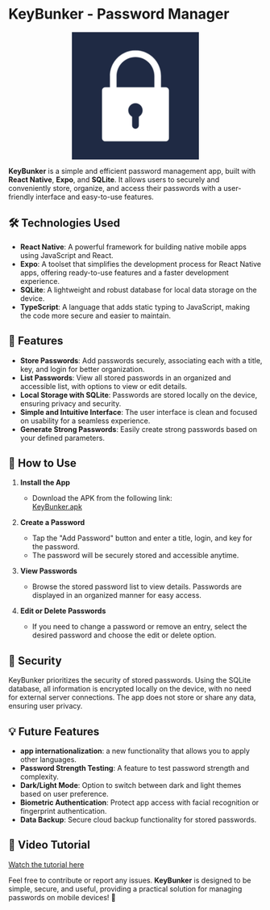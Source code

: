 # KeyBunker - Password Manager

<div style="display: flex; justify-content: center; align-items: center;">
  <img src="assets/images/icon.png" alt="Icon" style="width: 50%; height: 50%;">
</div>

**KeyBunker** is a simple and efficient password management app, built with **React Native**, **Expo**, and **SQLite**. It allows users to securely and conveniently store, organize, and access their passwords with a user-friendly interface and easy-to-use features.

## 🛠 Technologies Used

- **React Native**: A powerful framework for building native mobile apps using JavaScript and React.
- **Expo**: A toolset that simplifies the development process for React Native apps, offering ready-to-use features and a faster development experience.
- **SQLite**: A lightweight and robust database for local data storage on the device.
- **TypeScript**: A language that adds static typing to JavaScript, making the code more secure and easier to maintain.

## 🚀 Features

- **Store Passwords**: Add passwords securely, associating each with a title, key, and login for better organization.
- **List Passwords**: View all stored passwords in an organized and accessible list, with options to view or edit details.
- **Local Storage with SQLite**: Passwords are stored locally on the device, ensuring privacy and security.
- **Simple and Intuitive Interface**: The user interface is clean and focused on usability for a seamless experience.
- **Generate Strong Passwords**: Easily create strong passwords based on your defined parameters.

## 📱 How to Use

1. **Install the App**  
   - Download the APK from the following link:  
     [KeyBunker.apk](https://github.com/kenzoliver/KeyBunker/blob/main/APK/KeyBunker.apk)

2. **Create a Password**  
   - Tap the "Add Password" button and enter a title, login, and key for the password.  
   - The password will be securely stored and accessible anytime.

3. **View Passwords**  
   - Browse the stored password list to view details. Passwords are displayed in an organized manner for easy access.

4. **Edit or Delete Passwords**  
   - If you need to change a password or remove an entry, select the desired password and choose the edit or delete option.

## 🔐 Security

KeyBunker prioritizes the security of stored passwords. Using the SQLite database, all information is encrypted locally on the device, with no need for external server connections. The app does not store or share any data, ensuring user privacy.

## 💡 Future Features


- **app internationalization**: a new functionality that allows you to apply other languages.
- **Password Strength Testing**: A feature to test password strength and complexity.
- **Dark/Light Mode**: Option to switch between dark and light themes based on user preference.
- **Biometric Authentication**: Protect app access with facial recognition or fingerprint authentication.
- **Data Backup**: Secure cloud backup functionality for stored passwords.

## 📱 Video Tutorial

[Watch the tutorial here](https://github.com/user-attachments/assets/60434bfb-a5cf-41fc-a311-126ad43ddf16)

Feel free to contribute or report any issues. **KeyBunker** is designed to be simple, secure, and useful, providing a practical solution for managing passwords on mobile devices! 🚀
